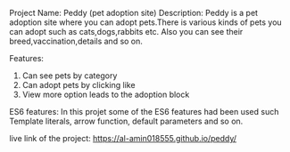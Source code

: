 Project Name: Peddy (pet adoption site)
Description: Peddy is a pet adoption site where you can adopt pets.There is various kinds of pets you can adopt such as cats,dogs,rabbits etc. 
Also you can see their breed,vaccination,details and so on.

Features: 
1. Can see pets by category
2. Can adopt pets by clicking like
3. View more option leads to the adoption block

ES6 features:
In this projet some of the ES6 features had been used such Template literals, arrow function, default parameters and so on.

live link of the project:
https://al-amin018555.github.io/peddy/
